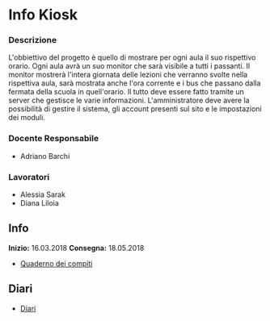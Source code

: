 # Info Kiosk
### Descrizione
L'obbiettivo del progetto è quello di mostrare per ogni aula il suo rispettivo orario. 
Ogni aula avrà un suo monitor che sarà visibile a tutti i passanti. Il monitor mostrerà l'intera giornata delle lezioni che verranno svolte nella rispettiva aula, sarà mostrata anche l'ora corrente e i bus che passano dalla fermata della scuola in quell'orario.
Il tutto deve essere fatto tramite un server che gestisce le varie informazioni.
L'amministratore deve avere la possibilità di gestire il sistema, gli account presenti sul sito e le impostazioni dei moduli.
### Docente Responsabile
* Adriano Barchi
### Lavoratori
* Alessia Sarak
* Diana Liloia
## Info
**Inizio:** 16.03.2018 
**Consegna:** 18.05.2018 
 * [Quaderno dei compiti](https://github.com/alessiax8/Info-Kiosk/blob/master/Documenti/Adriano_qdc_InfoKiosk.docx "Quaderno dei compiti")
## Diari
* [Diari](https://github.com/alessiax8/Info-Kiosk/tree/master/Diari "Diari")
